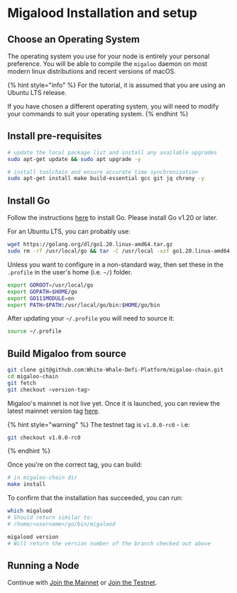 # Migalood Installation and setup

## Choose an Operating System

The operating system you use for your node is entirely your personal preference. You will be able to compile the 
`migaloo` daemon on most modern linux distributions and recent versions of macOS.

{% hint style="info" %}
For the tutorial, it is assumed that you are using an Ubuntu LTS release.

If you have chosen a different operating system, you will need to modify your commands to suit your operating system.
{% endhint %}

## Install pre-requisites

```bash
# update the local package list and install any available upgrades
sudo apt-get update && sudo apt upgrade -y

# install toolchain and ensure accurate time synchronization
sudo apt-get install make build-essential gcc git jq chrony -y
```

## Install Go

Follow the instructions [here](https://golang.org/doc/install) to install Go. Please install Go v1.20 or later.

For an Ubuntu LTS, you can probably use:

```bash
wget https://golang.org/dl/go1.20.linux-amd64.tar.gz
sudo rm -rf /usr/local/go && tar -C /usr/local -xzf go1.20.linux-amd64.tar.gz
```

Unless you want to configure in a non-standard way, then set these in the `.profile` in the user's home (i.e. `~/`) folder.

```bash
export GOROOT=/usr/local/go
export GOPATH=$HOME/go
export GO111MODULE=on
export PATH=$PATH:/usr/local/go/bin:$HOME/go/bin
```

After updating your `~/.profile` you will need to source it:

```bash
source ~/.profile
```

## Build Migaloo from source

```bash
git clone git@github.com:White-Whale-Defi-Platform/migaloo-chain.git
cd migaloo-chain
git fetch
git checkout <version-tag>
```

Migaloo's mainnet is not live yet. Once it is launched, you can review the latest mainnet version tag [here](https://github.com/White-Whale-Defi-Platform/migaloo-chain/releases).

{% hint style="warning" %}
The testnet tag is `v1.0.0-rc0` - i.e:

```bash
git checkout v1.0.0-rc0
```
{% endhint %}

Once you're on the correct tag, you can build:

```bash
# in migaloo-chain dir
make install
```

To confirm that the installation has succeeded, you can run:

```bash
which migalood
# Should return similar to:
# /home/<username>/go/bin/migalood

migalood version
# Will return the version number of the branch checked out above
```

## Running a Node

Continue with [Join the Mainnet](joining-mainnet.md) or [Join the Testnet](joining-testnet.md).
